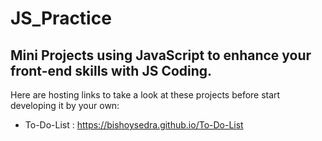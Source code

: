 # JS_Practice
Mini Projects using JavaScript to enhance your front-end skills with JS Coding.
------------------------------------------------------------------------------------------------
Here are hosting links to take a look at these projects before start developing it by your own:

- To-Do-List : https://bishoysedra.github.io/To-Do-List
